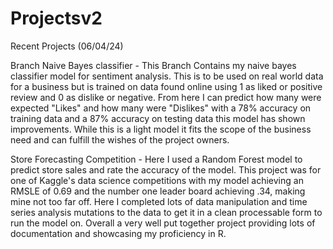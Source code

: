 # Projectsv2
Recent Projects (06/04/24)

Branch
Naive Bayes classifier - This Branch Contains my naive bayes classifier model for sentiment analysis. This is to be used on real world data for a business but is trained on data found online using 1 as liked or positive review and 0 as dislike or negative. From here I can predict how many were expected "Likes" and how many were "Dislikes" with a 78% accuracy on training data and a 87% accuracy on testing data this model has shown improvements. While this is a light model it fits the scope of the business need and can fulfill the wishes of the project owners. 

Store Forecasting Competition - Here I used a Random Forest model to predict store sales and rate the accuracy of the model. This project was for one of Kaggle's data science competitions with my model achieving an RMSLE of 0.69 and the number one leader board achieving .34, making mine not too far off. Here I completed lots of data manipulation and time series analysis mutations to the data to get it in a clean processable form to run the model on. Overall a very well put together project providing lots of documentation and showcasing my proficiency in R. 
